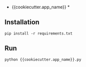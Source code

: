 * {{cookiecutter.app_name}} *

Installation
------------

``` pip install -r requirements.txt ```

Run
---

``` python {{cookiecutter.app_name}}.py ```


